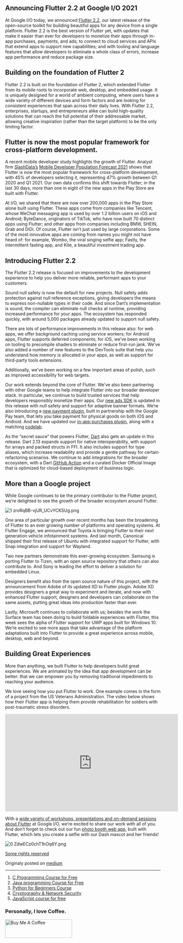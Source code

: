 ## Announcing Flutter 2.2 at Google I/O 2021

At Google I/O today, we announced  <a rel="nofollow" href="https://flutter.dev/docs/whats-new">Flutter 2.2</a>, our latest release of the open-source toolkit for building beautiful apps for any device from a single platform. Flutter 2.2 is the best version of Flutter yet, with updates that make it easier than ever for developers to monetize their apps through in-app purchases, payments, and ads; to connect to cloud services and APIs that extend apps to support new capabilities; and with tooling and language features that allow developers to eliminate a whole class of errors, increase app performance and reduce package size.

## Building on the foundation of Flutter 2

Flutter 2.2 is built on the foundation of Flutter 2, which extended Flutter from its mobile roots to incorporate web, desktop, and embedded usage. It is uniquely designed for a world of ambient computing, where users have a wide variety of different devices and form factors and are looking for consistent experiences that span across their daily lives. With Flutter 2.2, enterprises, startups, and entrepreneurs alike can build high-quality solutions that can reach the full potential of their addressable market, allowing creative inspiration (rather than the target platform) to be the only limiting factor.

## Flutter is now the most popular framework for cross-platform development.

A recent mobile developer study highlights the growth of Flutter. Analyst firm <a rel="nofollow" href="https://www.slashdata.co/">SlashData’s</a> <a rel="nofollow" href="https://www.slashdata.co/reports/?category=mobile-desktop">Mobile Developer Population Forecast 2021</a> shows that Flutter is now the most popular framework for cross-platform development, with 45% of developers selecting it, representing 47% growth between Q1 2020 and Q1 2021. Our own data confirms this shift towards Flutter; in the last 30 days, more than one in eight of the new apps in the Play Store are built with Flutter.

At I/O, we shared that there are now over 200,000 apps in the Play Store alone built using Flutter. These apps come from companies like Tencent, whose WeChat messaging app is used by over 1.2 billion users on iOS and Android; ByteDance, originators of TikTok, who have now built 70 distinct apps using Flutter; and other apps from companies including BMW, SHEIN, Grab and DiDi. Of course, Flutter isn’t just used by large corporations. Some of the most innovative apps are coming from names you might not have heard of: for example, Wombo, the viral singing selfie app; Fastly, the intermittent fasting app, and Kite, a beautiful investment trading app.

## Introducing Flutter 2.2

The Flutter 2.2 release is focused on improvements to the development experience to help you deliver more reliable, performant apps to your customers.

Sound null safety is now the default for new projects. Null safety adds protection against null reference exceptions, giving developers the means to express non-nullable types in their code. And since Dart’s implementation is sound, the compiler can eliminate null checks at runtime, providing increased performance for your apps. The ecosystem has responded quickly, with around 5,000 packages already updated to support null safety.

There are lots of performance improvements in this release also: for web apps, we offer background caching using service workers; for Android apps, Flutter supports deferred components; for iOS, we’ve been working on tooling to precompile shaders to eliminate or reduce first-run jank. We’ve also added a number of new features to the DevTools suite that help you understand how memory is allocated in your apps, as well as support for third-party tools extensions.

Additionally, we’ve been working on a few important areas of polish, such as improved accessibility for web targets.

Our work extends beyond the core of Flutter. We’ve also been partnering with other Google teams to help integrate Flutter into our broader developer stack. In particular, we continue to build trusted services that help developers responsibly monetize their apps. Our <a rel="nofollow" href="https://developers.google.com/admob/flutter/quick-start">new ads SDK</a> is updated in this release with null safety and support for adaptive banner formats. We’re also introducing a <a rel="nofollow" href="http://pub.dev/packages/pay">new payment plugin</a>, built in partnership with the Google Pay team, that lets you take payment for physical goods on both iOS and Android. And we have updated our <a rel="nofollow"  href="https://pub.dev/packages/in_app_purchase">in-app purchases plugin</a>, along with a matching <a rel="nofollow" href="https://codelabs.developers.google.com/codelabs/flutter-in-app-purchases">codelab</a>.

As the “secret sauce” that powers Flutter, <a rel="nofollow"  href="https://dart.dev/">Dart</a> also gets an update in this release. Dart 2.13 expands support for native interoperability, with support for arrays and packed structs in FFI. It also includes support for type aliases, which increase readability and provide a gentle pathway for certain refactoring scenarios. We continue to add integrations for the broader ecosystem, with a Dart <a rel="nofollow" href="https://github.com/marketplace/actions/setup-dart-sdk">GitHub Action</a> and a curated Docker Official Image that is optimized for cloud-based deployment of business logic.

## More than a Google project

While Google continues to be the primary contributor to the Flutter project, we’re delighted to see the growth of the broader ecosystem around Flutter.

![1 zroRqBB-vjUR_UCvYCKSUg.png](https://cdn.hashnode.com/res/hashnode/image/upload/v1621420383162/qAwYz_xX1.png)

One area of particular growth over recent months has been the broadening of Flutter to an ever growing number of platforms and operating systems. At Flutter Engage, we announced that Toyota is bringing Flutter to their next generation vehicle infotainment systems. And last month, Canonical shipped their first release of Ubuntu with integrated support for Flutter, with Snap integration and support for Wayland.

Two new partners demonstrate this ever-growing ecosystem. Samsung is porting Flutter to Tizen, with an open source repository that others can also contribute to. And Sony is leading the effort to deliver a solution for embedded Linux.

Designers benefit also from the open source nature of this project, with the announcement from Adobe of its updated XD to Flutter plugin. Adobe XD provides designers a great way to experiment and iterate, and now with enhanced Flutter support, designers and developers can collaborate on the same assets, putting great ideas into production faster than ever.

Lastly, Microsoft continues to collaborate with us; besides the work the Surface team has been doing to build foldable experiences with Flutter, this week sees the alpha of Flutter support for UWP apps built for Windows 10. We’re excited to see more apps that take advantage of the platform adaptations built into Flutter to provide a great experience across mobile, desktop, web and beyond.

## Building Great Experiences

More than anything, we built Flutter to help developers build great experiences. We are animated by the idea that app development can be better: that we can empower you by removing traditional impediments to reaching your audience.

We love seeing how you put Flutter to work. One example comes in the form of a project from the US Veterans Administration. The video below shows how their Flutter app is helping them provide rehabilitation for soldiers with post-traumatic stress disorders.

<iframe width="560" height="315" src="https://www.youtube.com/embed/2S-KkvFuLWs" title="YouTube video player" frameborder="0" allow="accelerometer; autoplay; clipboard-write; encrypted-media; gyroscope; picture-in-picture" allowfullscreen></iframe>

With a <a rel="nofollow" href="https://events.google.com/io/program/content?4=topic_flutter">wide variety of workshops, presentations and on-demand sessions about Flutter</a> at Google I/O, we’re excited to share our work with all of you. And don’t forget to check out our fun <a href="https://photobooth.flutter.dev/">photo booth web app</a>, built with Flutter, which lets you create a selfie with our Dash mascot and her friends!


![0 ZdwECz0chT1hOq6Y.png](https://cdn.hashnode.com/res/hashnode/image/upload/v1621420598357/dR3qPu8Rt.png)

<a rel="nofollow" href="http://creativecommons.org/licenses/by/4.0/">Some rights reserved</a>

Originaly posted on [medium](https://medium.com/flutter/announcing-flutter-2-2-at-google-i-o-2021-92f0fcbd7ef9)

---
1. [C Programming Course for Free](https://usemynotes.com/c-programming/)
2. [Java programming Course for Free](https://usemynotes.com/java-programming/)
3. [Python for Beginners Course](https://usemynotes.com/python/)
4. [Cryptography & Network Security](https://usemynotes.com/cryptography/)
5. [JavaScript course for free](https://usemynotes.com/javascript/)

### Personally, I love Coffee. 

<a href="https://www.buymeacoffee.com/alimammiya" target="_blank"><img src="https://cdn.buymeacoffee.com/buttons/v2/default-blue.png" alt="Buy Me A Coffee" style="height: 60px !important;width: 217px !important;" ></a>
